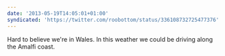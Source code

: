 ```yaml
---
date: '2013-05-19T14:05:01+01:00'
syndicated: 'https://twitter.com/roobottom/status/336108732725477376'
---
```

Hard to believe we're in Wales. In this weather we could be driving along the Amalfi coast.
